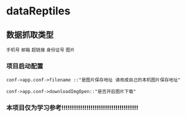 # dataReptiles
## 数据抓取类型

`手机号` `邮箱` `超链接` `身份证号` `图片` 

### 项目启动配置

`conf->app.conf->filename ::"是图片保存地址 请改成自己的本机图片保存地址"` 

`conf->app.conf->downloadImgOpen::"是否开启图片下载"`

  ### 本项目仅为学习参考!!!!!!!!!!!!!!!!!!!!!!!!!!!!!!!!!!!!!








